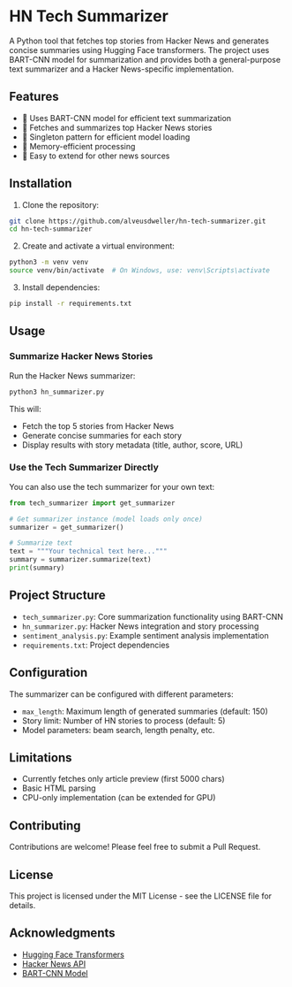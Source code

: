 # HN Tech Summarizer

A Python tool that fetches top stories from Hacker News and generates concise summaries using Hugging Face transformers. The project uses BART-CNN model for summarization and provides both a general-purpose text summarizer and a Hacker News-specific implementation.

## Features

- 🤖 Uses BART-CNN model for efficient text summarization
- 📰 Fetches and summarizes top Hacker News stories
- 🔄 Singleton pattern for efficient model loading
- 💾 Memory-efficient processing
- 🚀 Easy to extend for other news sources

## Installation

1. Clone the repository:

```bash
git clone https://github.com/alveusdweller/hn-tech-summarizer.git
cd hn-tech-summarizer
```

2. Create and activate a virtual environment:

```bash
python3 -m venv venv
source venv/bin/activate  # On Windows, use: venv\Scripts\activate
```

3. Install dependencies:

```bash
pip install -r requirements.txt
```

## Usage

### Summarize Hacker News Stories

Run the Hacker News summarizer:

```bash
python3 hn_summarizer.py
```

This will:

- Fetch the top 5 stories from Hacker News
- Generate concise summaries for each story
- Display results with story metadata (title, author, score, URL)

### Use the Tech Summarizer Directly

You can also use the tech summarizer for your own text:

```python
from tech_summarizer import get_summarizer

# Get summarizer instance (model loads only once)
summarizer = get_summarizer()

# Summarize text
text = """Your technical text here..."""
summary = summarizer.summarize(text)
print(summary)
```

## Project Structure

- `tech_summarizer.py`: Core summarization functionality using BART-CNN
- `hn_summarizer.py`: Hacker News integration and story processing
- `sentiment_analysis.py`: Example sentiment analysis implementation
- `requirements.txt`: Project dependencies

## Configuration

The summarizer can be configured with different parameters:

- `max_length`: Maximum length of generated summaries (default: 150)
- Story limit: Number of HN stories to process (default: 5)
- Model parameters: beam search, length penalty, etc.

## Limitations

- Currently fetches only article preview (first 5000 chars)
- Basic HTML parsing
- CPU-only implementation (can be extended for GPU)

## Contributing

Contributions are welcome! Please feel free to submit a Pull Request.

## License

This project is licensed under the MIT License - see the LICENSE file for details.

## Acknowledgments

- [Hugging Face Transformers](https://huggingface.co/docs/transformers/index)
- [Hacker News API](https://github.com/HackerNews/API)
- [BART-CNN Model](https://huggingface.co/facebook/bart-large-cnn)
